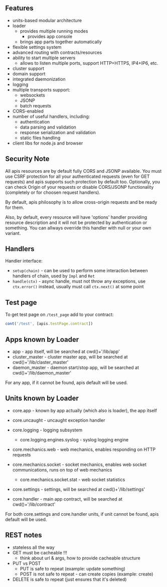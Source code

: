 ## Features

* units-based modular architecture
* loader
	* provides multiple running modes
		* provides app console
	* brings app parts together automatically
* flexible settings system
* advanced routing with contracts/resources
* ability to start multiple servers
	* allows to listen multiple ports, support HTTP+HTTPS, IP4+IP6, etc.
* cluster support
* domain support
* integrated daemonization
* logging
* multiple transports support:
	* websockets
	* JSONP
	* batch requests
* CORS-enabled
* number of useful handlers, including:
	* authentication
	* data parsing and validation
	* response serialization and validation
	* static files handling
* client libs for node.js and browser

## Security Note

All apis resources are by default fully CORS and JSONP available. You must use CSRF protection for all your authenticated requests (even for GET requests) and apis supports such protection by default too. Optionally, you can check Origin of your requests or disable CORS/JSONP functionality (completely or for choosen request handlers).

By default, apis philosophy is to allow cross-origin requests and be ready for them.

Also, by default, every resource will have 'options' handler providing resource description and it will not be protected by authentication or something. You can allways override this handler with null or your own variant.

## Handlers

Handler interface:

* `setup(chain)` - can be used to perform some interaction between handlers of chain, used by `Impl` and `Ret`
* `handle(ctx)` - async handle, must not throw any exceptions, use `ctx.error()` instead, usually must call `ctx.next()` at some point

## Test page

To get test page on `/test_page` add to your contract:

```js
cont('/test', [apis.testPage.contract])
```

## Apps known by Loader

* app - app itself, will be searched at cwd()+'/lib/app'
* cluster_master - cluster master app, will be searched at cwd()+'/lib/claster_master'
* daemon_master - daemon start/stop app, will be searched at cwd()+'/lib/daemon_master'

For any app, if it cannot be found, apis default will be used.

## Units known by Loader

* core.app - known by app actually (which also is loader), the app itself
* core.uncaught - uncaught exception handler
* core.logging - logging subsystem
	* core.logging.engines.syslog - syslog logging engine
* core.mechanics.web - web mechanics, enables responding on HTTP requests
* core.mechanics.socket - socket mechanics, enables web socket communications, runs on top of web mechanics
	* core.mechanics.socket.stat - web socket statistics

* core.settings - settings, will be searched at cwd()+'/lib/settings'
* core.handler - main app contract, will be searched at cwd()+'/lib/contract'

For both core.settings and core.handler units, if unit cannot be found, apis default will be used.

## REST notes

* stateless all the way
* GET must be cacheable !!!
	* think about url & args, how to provide cacheable structure
* PUT vs POST
	* PUT is safe to repeat (example: update something)
	* POST is not safe to repeat - can create copies (example: create)
* DELETE is safe to repeat (just ensures that it's deleted)
